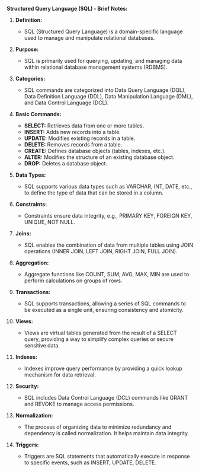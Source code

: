 **Structured Query Language (SQL) - Brief Notes:**

1. **Definition:**
   - SQL (Structured Query Language) is a domain-specific language used to manage and manipulate relational databases.

2. **Purpose:**
   - SQL is primarily used for querying, updating, and managing data within relational database management systems (RDBMS).

3. **Categories:**
   - SQL commands are categorized into Data Query Language (DQL), Data Definition Language (DDL), Data Manipulation Language (DML), and Data Control Language (DCL).

4. **Basic Commands:**
   - **SELECT:** Retrieves data from one or more tables.
   - **INSERT:** Adds new records into a table.
   - **UPDATE:** Modifies existing records in a table.
   - **DELETE:** Removes records from a table.
   - **CREATE:** Defines database objects (tables, indexes, etc.).
   - **ALTER:** Modifies the structure of an existing database object.
   - **DROP:** Deletes a database object.

5. **Data Types:**
   - SQL supports various data types such as VARCHAR, INT, DATE, etc., to define the type of data that can be stored in a column.

6. **Constraints:**
   - Constraints ensure data integrity, e.g., PRIMARY KEY, FOREIGN KEY, UNIQUE, NOT NULL.

7. **Joins:**
   - SQL enables the combination of data from multiple tables using JOIN operations (INNER JOIN, LEFT JOIN, RIGHT JOIN, FULL JOIN).

8. **Aggregation:**
   - Aggregate functions like COUNT, SUM, AVG, MAX, MIN are used to perform calculations on groups of rows.

9. **Transactions:**
   - SQL supports transactions, allowing a series of SQL commands to be executed as a single unit, ensuring consistency and atomicity.

10. **Views:**
    - Views are virtual tables generated from the result of a SELECT query, providing a way to simplify complex queries or secure sensitive data.

11. **Indexes:**
    - Indexes improve query performance by providing a quick lookup mechanism for data retrieval.

12. **Security:**
    - SQL includes Data Control Language (DCL) commands like GRANT and REVOKE to manage access permissions.

13. **Normalization:**
    - The process of organizing data to minimize redundancy and dependency is called normalization. It helps maintain data integrity.

14. **Triggers:**
    - Triggers are SQL statements that automatically execute in response to specific events, such as INSERT, UPDATE, DELETE.
